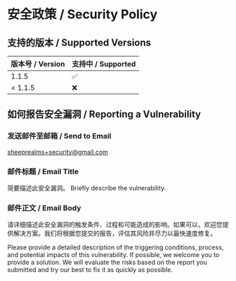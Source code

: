 # 安全政策 / Security Policy

## 支持的版本 / Supported Versions
| 版本号 / Version | 支持中 / Supported |
| ------- | ------------------ |
| 1.1.5 | :white_check_mark: |
| < 1.1.5| :x: |

## 如何报告安全漏洞 / Reporting a Vulnerability

### 发送邮件至邮箱 / Send to Email
sheeprealms+security@gmail.com

### 邮件标题 / Email Title
简要描述此安全漏洞。
Briefly describe the vulnerability.

### 邮件正文 / Email Body
请详细描述此安全漏洞的触发条件、过程和可能造成的影响。如果可以，欢迎您提供解决方案。我们将根据您提交的报告，评估其风险并尽力以最快速度修复。

Please provide a detailed description of the triggering conditions, process, and potential impacts of this vulnerability. If possible, we welcome you to provide a solution. We will evaluate the risks based on the report you submitted and try our best to fix it as quickly as possible.
